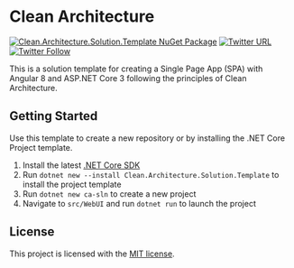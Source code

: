  # Clean Architecture
[![Clean.Architecture.Solution.Template NuGet Package](https://img.shields.io/badge/nuget-1.0.1-blue)](https://www.nuget.org/packages/Clean.Architecture.Solution.Template)
[![Twitter URL](https://img.shields.io/twitter/url/http/shields.io.svg?style=social)](https://twitter.com/jasongtau) 
[![Twitter Follow](https://img.shields.io/twitter/follow/jasongtau.svg?style=social&label=Follow)](https://twitter.com/jasongtau)

This is a solution template for creating a Single Page App (SPA) with Angular 8 and ASP.NET Core 3 following the principles of Clean Architecture.

## Getting Started

Use this template to create a new repository or by installing the .NET Core Project template.

1. Install the latest [.NET Core SDK](https://dotnet.microsoft.com/download)
2. Run `dotnet new --install Clean.Architecture.Solution.Template` to install the project template
3. Run `dotnet new ca-sln` to create a new project
4. Navigate to `src/WebUI` and run `dotnet run` to launch the project

## License

This project is licensed with the [MIT license](LICENSE).
